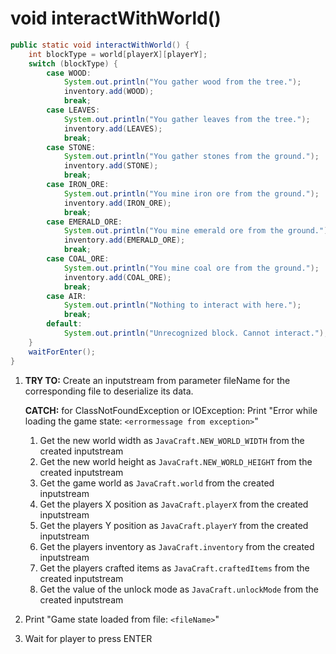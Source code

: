 # void interactWithWorld()

```java
public static void interactWithWorld() {
    int blockType = world[playerX][playerY];
    switch (blockType) {
        case WOOD:
            System.out.println("You gather wood from the tree.");
            inventory.add(WOOD);
            break;
        case LEAVES:
            System.out.println("You gather leaves from the tree.");
            inventory.add(LEAVES);
            break;
        case STONE:
            System.out.println("You gather stones from the ground.");
            inventory.add(STONE);
            break;
        case IRON_ORE:
            System.out.println("You mine iron ore from the ground.");
            inventory.add(IRON_ORE);
            break;
        case EMERALD_ORE:
            System.out.println("You mine emerald ore from the ground.");
            inventory.add(EMERALD_ORE);
            break;
        case COAL_ORE:
            System.out.println("You mine coal ore from the ground.");
            inventory.add(COAL_ORE);
            break;
        case AIR:
            System.out.println("Nothing to interact with here.");
            break;
        default:
            System.out.println("Unrecognized block. Cannot interact.");
    }
    waitForEnter();
}
```

1. **TRY TO:** Create an inputstream from parameter fileName for the corresponding file to deserialize its data.

   **CATCH:** for ClassNotFoundException or IOException: Print "Error while loading the game state: `<errormessage from exception>`"
   1. Get the new world width as `JavaCraft.NEW_WORLD_WIDTH` from the created inputstream
   2. Get the new world height as `JavaCraft.NEW_WORLD_HEIGHT` from the created inputstream
   3. Get the game world as `JavaCraft.world` from the created inputstream
   4. Get the players X position as `JavaCraft.playerX` from the created inputstream
   5. Get the players Y position as `JavaCraft.playerY` from the created inputstream
   6. Get the players inventory as `JavaCraft.inventory` from the created inputstream
   7. Get the players crafted items as `JavaCraft.craftedItems` from the created inputstream
   8. Get the value of the unlock mode as `JavaCraft.unlockMode` from the created inputstream
2.  Print "Game state loaded from file: `<fileName>`"
3.  Wait for player to press ENTER
